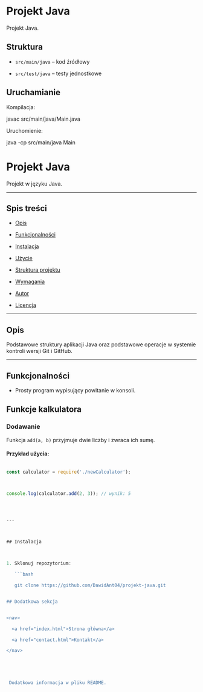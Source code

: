 # Projekt Java



Projekt Java.



## Struktura

- `src/main/java` – kod źródłowy

- `src/test/java` – testy jednostkowe



## Uruchamianie

Kompilacja:

javac src/main/java/Main.java



Uruchomienie:

java -cp src/main/java Main

# Projekt Java



Projekt w języku Java.



---



## Spis treści

- [Opis](#opis)

- [Funkcjonalności](#funkcjonalności)

- [Instalacja](#instalacja)

- [Użycie](#użycie)

- [Struktura projektu](#struktura-projektu)

- [Wymagania](#wymagania)

- [Autor](#autor)

- [Licencja](#licencja)



---



## Opis



Podstawowe struktury aplikacji Java oraz podstawowe operacje w systemie kontroli wersji Git i GitHub.



---



## Funkcjonalności



- Prosty program wypisujący powitanie w konsoli.



## Funkcje kalkulatora



### Dodawanie



Funkcja `add(a, b)` przyjmuje dwie liczby i zwraca ich sumę.



#### Przykład użycia:



```js

const calculator = require('./newCalculator');



console.log(calculator.add(2, 3)); // wynik: 5




---



## Instalacja



1. Sklonuj repozytorium:

   ```bash

   git clone https://github.com/DawidAnt04/projekt-java.git


## Dodatkowa sekcja


<nav>

  <a href="index.html">Strona główna</a>

  <a href="contact.html">Kontakt</a>

</nav>





 Dodatkowa informacja w pliku README.






